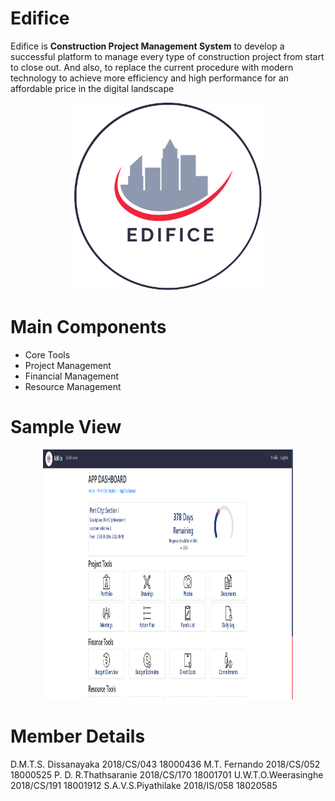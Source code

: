 # Edifice
Edifice is **Construction Project Management System** to develop a successful platform to manage every type of construction project from start to close
out. And also, to replace the current procedure with modern technology to achieve more efficiency
and high performance for an affordable price in the digital landscape

<p align="center">
  <img width="300" height="300" src="https://github.com/MOSVR/Edifice/blob/main/Bordered_Edifice.png">
</p>

# Main Components

* Core Tools
* Project Management
* Financial Management
* Resource Management

# Sample View

<p align="center">
  <img width="400" height="400" src="https://github.com/MOSVR/Edifice/blob/main/edifice_dash.png">
</p>

# Member Details

D.M.T.S. Dissanayaka 2018/CS/043 18000436 
M.T. Fernando 2018/CS/052 18000525
P. D. R.Thathsaranie 2018/CS/170 18001701 
U.W.T.O.Weerasinghe 2018/CS/191 18001912
S.A.V.S.Piyathilake 2018/IS/058 18020585
